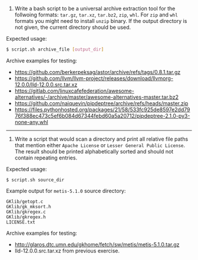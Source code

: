 1. Write a bash script to be a universal archive extraction tool for the follwoing formats: `tar.gz`, `tar.xz`, `tar.bz2`, `zip`, `whl`. For `zip` and `whl` formats you might need to install `unzip` binary. If the output directory is not given, the current directory should be used.

Expected usage:
```bash
$ script.sh archive_file [output_dir]
```

Archive examples for testing:
* https://github.com/berkerpeksag/astor/archive/refs/tags/0.8.1.tar.gz
* https://github.com/llvm/llvm-project/releases/download/llvmorg-12.0.0/lld-12.0.0.src.tar.xz
* https://gitlab.com/linuxcafefederation/awesome-alternatives/-/archive/master/awesome-alternatives-master.tar.bz2
* https://github.com/naiquevin/pipdeptree/archive/refs/heads/master.zip
* https://files.pythonhosted.org/packages/21/58/533fc925de8597e2dd7976f388ec473c5ef6b084d67344febd60a5a20712/pipdeptree-2.1.0-py3-none-any.whl

---

1. Write a script that would scan a directory and print all relative file paths that mention either `Apache License` or `Lesser General Public License`. The result should be printed alphabetically sorted and should not contain repeating entries.

Expected usage:
```
$ script.sh source_dir
```

Example output for `metis-5.1.0` source directory:
```
GKlib/getopt.c
GKlib/gk_mksort.h
GKlib/gkregex.c
GKlib/gkregex.h
LICENSE.txt
```

Archive examples for testing:
* http://glaros.dtc.umn.edu/gkhome/fetch/sw/metis/metis-5.1.0.tar.gz
* lld-12.0.0.src.tar.xz from previous exercise.
